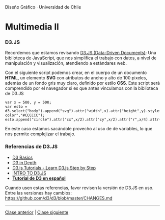 Diseño Gráfico · Universidad de Chile

# Multimedia II

### D3.JS

Recordemos que estamos revisando [D3.JS (Data-Driven Documents)](https://d3js.org/): Una biblioteca de JavaScript, que nos simplifica el trabajo con datos, a nivel de manipulación y visualización, atendiendo a estándares web. 

Con el siguiente script podemos crear, en el cuerpo de un documento **HTML**, un elemento **SVG** con atributos de ancho y alto de 100 pixeles, además de un fondo gris muy claro, definido por estilo **CSS**. Este script será comprendido por el navegador si es que antes vinculamos con la biblioteca de D3.JS

```
var x = 500, y = 500;
var esto = d3.select("body").append("svg").attr("width",x).attr("height",y).style("background-color","#CCCCCC");
esto.append("circle").attr("cx",x/2).attr("cy",x/2).attr("r",x/4).attr("fill","#FF0000");
```

En este caso estamos sacándole provecho al uso de de variables, lo que nos permite complejizar el trabajo.

### Referencias de D3.JS

- [D3 Basics](https://website.education.wisc.edu/~swu28/d3t/concept.html)
- [D3 in Depth](http://d3indepth.com/)
- [D3.js Tutorials - Learn D3.js Step by Step](http://www.tutorialsteacher.com/d3js/)
- [INTRO TO D3.JS](https://square.github.io/intro-to-d3/)
- [**Tutorial de D3 en español**](http://gcoch.github.io/D3-tutorial/)

Cuando usen estas referencias, favor revisen la versión de D3.JS en uso. Entre las versiones hay cambios: https://github.com/d3/d3/blob/master/CHANGES.md 


---

[Clase anterior](https://github.com/profesorfaco/multimedia2_6/) | [Clase siguiente](https://github.com/profesorfaco/multimedia2_8/)
